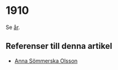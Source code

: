 # 1910

Se [år](år).

## Referenser till denna artikel

* [Anna Sömmerska Olsson](Anna%20Sömmerska%20Olsson)
